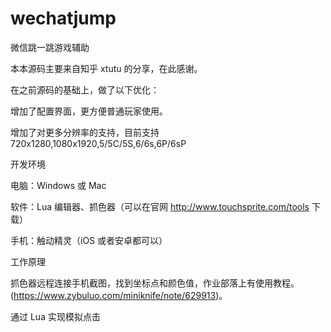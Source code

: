 # wechatjump
微信跳一跳游戏辅助

本本源码主要来自知乎 xtutu 的分享，在此感谢。

在之前源码的基础上，做了以下优化：

增加了配置界面，更方便普通玩家使用。

增加了对更多分辨率的支持，目前支持 720x1280,1080x1920,5/5C/5S,6/6s,6P/6sP

开发环境

电脑：Windows 或 Mac

软件：Lua 编辑器、抓色器（可以在官网 http://www.touchsprite.com/tools 下载）

手机：触动精灵（iOS 或者安卓都可以）

工作原理

抓色器远程连接手机截图，找到坐标点和颜色值，作业部落上有使用教程。(https://www.zybuluo.com/miniknife/note/629913)。

通过 Lua 实现模拟点击

